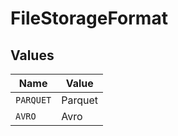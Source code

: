 # FileStorageFormat


## Values

| Name      | Value     |
| --------- | --------- |
| `PARQUET` | Parquet   |
| `AVRO`    | Avro      |